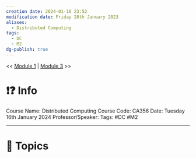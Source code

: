 ```yaml
---
creation date: 2024-01-16 23:52
modification date: Friday 20th January 2023
aliases:
  - Distributed Computing
tags:
  - DC
  - M2
dg-publish: true
---
```


<< [Module 1](Sem_6/Distributed_Computing/Notes/Module_1.md)  | [Module 3](Sem_6/Distributed_Computing/Notes/Module_3.md) >>

# ❗❓ Info
Course Name: Distributed Computing
Course Code: CA356
Date: Tuesday 16th January 2024
Professor/Speaker: 
Tags: #DC #M2

---
# 📃 Topics